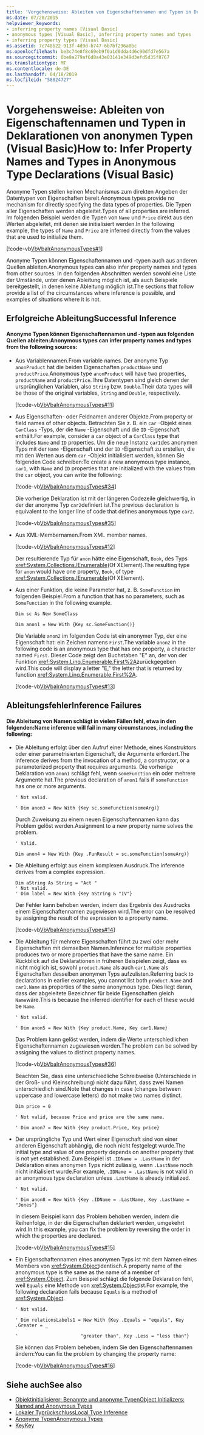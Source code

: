 ```yaml
---
title: 'Vorgehensweise: Ableiten von Eigenschaftennamen und Typen in Deklarationen von anonymen Typen (Visual Basic)'
ms.date: 07/20/2015
helpviewer_keywords:
- inferring property names [Visual Basic]
- anonymous types [Visual Basic], inferring property names and types
- inferring property types [Visual Basic]
ms.assetid: 7c748b22-913f-4d9d-b747-6b7bf296a0bc
ms.openlocfilehash: be3c74e8f8c69eb9f0a1d0dda4d6c90dfd7e567a
ms.sourcegitcommit: 0be8a279af6d8a43e03141e349d3efd5d35f8767
ms.translationtype: MT
ms.contentlocale: de-DE
ms.lasthandoff: 04/18/2019
ms.locfileid: "58824727"
---
```

# <a name="how-to-infer-property-names-and-types-in-anonymous-type-declarations-visual-basic"></a><span data-ttu-id="2263d-102">Vorgehensweise: Ableiten von Eigenschaftennamen und Typen in Deklarationen von anonymen Typen (Visual Basic)</span><span class="sxs-lookup"><span data-stu-id="2263d-102">How to: Infer Property Names and Types in Anonymous Type Declarations (Visual Basic)</span></span>
<span data-ttu-id="2263d-103">Anonyme Typen stellen keinen Mechanismus zum direkten Angeben der Datentypen von Eigenschaften bereit.</span><span class="sxs-lookup"><span data-stu-id="2263d-103">Anonymous types provide no mechanism for directly specifying the data types of properties.</span></span> <span data-ttu-id="2263d-104">Die Typen aller Eigenschaften werden abgeleitet.</span><span class="sxs-lookup"><span data-stu-id="2263d-104">Types of all properties are inferred.</span></span> <span data-ttu-id="2263d-105">Im folgenden Beispiel werden die Typen von `Name` und `Price` direkt aus den Werten abgeleitet, mit denen sie initialisiert werden.</span><span class="sxs-lookup"><span data-stu-id="2263d-105">In the following example, the types of `Name` and `Price` are inferred directly from the values that are used to initialize them.</span></span>  
  
 [!code-vb[VbVbalrAnonymousTypes#1](~/samples/snippets/visualbasic/VS_Snippets_VBCSharp/VbVbalrAnonymousTypes/VB/Class1.vb#1)]  
  
 <span data-ttu-id="2263d-106">Anonyme Typen können Eigenschaftennamen und -typen auch aus anderen Quellen ableiten.</span><span class="sxs-lookup"><span data-stu-id="2263d-106">Anonymous types can also infer property names and types from other sources.</span></span> <span data-ttu-id="2263d-107">In den folgenden Abschnitten werden sowohl eine Liste der Umstände, unter denen Ableitung möglich ist, als auch Beispiele bereitgestellt, in denen keine Ableitung möglich ist.</span><span class="sxs-lookup"><span data-stu-id="2263d-107">The sections that follow provide a list of the circumstances where inference is possible, and examples of situations where it is not.</span></span>  
  
## <a name="successful-inference"></a><span data-ttu-id="2263d-108">Erfolgreiche Ableitung</span><span class="sxs-lookup"><span data-stu-id="2263d-108">Successful Inference</span></span>  
  
#### <a name="anonymous-types-can-infer-property-names-and-types-from-the-following-sources"></a><span data-ttu-id="2263d-109">Anonyme Typen können Eigenschaftennamen und -typen aus folgenden Quellen ableiten:</span><span class="sxs-lookup"><span data-stu-id="2263d-109">Anonymous types can infer property names and types from the following sources:</span></span>  
  
-   <span data-ttu-id="2263d-110">Aus Variablennamen.</span><span class="sxs-lookup"><span data-stu-id="2263d-110">From variable names.</span></span> <span data-ttu-id="2263d-111">Der anonyme Typ `anonProduct` hat die beiden Eigenschaften `productName` und `productPrice`.</span><span class="sxs-lookup"><span data-stu-id="2263d-111">Anonymous type `anonProduct` will have two properties, `productName` and `productPrice`.</span></span> <span data-ttu-id="2263d-112">Ihre Datentypen sind gleich denen der ursprünglichen Variablen, also `String` bzw. `Double`.</span><span class="sxs-lookup"><span data-stu-id="2263d-112">Their data types will be those of the original variables, `String` and `Double`, respectively.</span></span>  
  
     [!code-vb[VbVbalrAnonymousTypes#11](~/samples/snippets/visualbasic/VS_Snippets_VBCSharp/VbVbalrAnonymousTypes/VB/Class1.vb#11)]  
  
-   <span data-ttu-id="2263d-113">Aus Eigenschaften- oder Feldnamen anderer Objekte.</span><span class="sxs-lookup"><span data-stu-id="2263d-113">From property or field names of other objects.</span></span> <span data-ttu-id="2263d-114">Betrachten Sie z. B. ein `car` -Objekt eines `CarClass` -Typs, der die `Name` -Eigenschaft und die `ID` -Eigenschaft enthält.</span><span class="sxs-lookup"><span data-stu-id="2263d-114">For example, consider a `car` object of a `CarClass` type that includes `Name` and `ID` properties.</span></span> <span data-ttu-id="2263d-115">Um die neue Instanz `car1`des anonymen Typs mit der `Name` -Eigenschaft und der `ID` -Eigenschaft zu erstellen, die mit den Werten aus dem `car` -Objekt initialisiert werden, können Sie folgenden Code schreiben:</span><span class="sxs-lookup"><span data-stu-id="2263d-115">To create a new anonymous type instance, `car1`, with `Name` and `ID` properties that are initialized with the values from the `car` object, you can write the following:</span></span>  
  
     [!code-vb[VbVbalrAnonymousTypes#34](~/samples/snippets/visualbasic/VS_Snippets_VBCSharp/VbVbalrAnonymousTypes/VB/Class1.vb#34)]  
  
     <span data-ttu-id="2263d-116">Die vorherige Deklaration ist mit der längeren Codezeile gleichwertig, in der der anonyme Typ `car2`definiert ist.</span><span class="sxs-lookup"><span data-stu-id="2263d-116">The previous declaration is equivalent to the longer line of code that defines anonymous type `car2`.</span></span>  
  
     [!code-vb[VbVbalrAnonymousTypes#35](~/samples/snippets/visualbasic/VS_Snippets_VBCSharp/VbVbalrAnonymousTypes/VB/Class1.vb#35)]  
  
-   <span data-ttu-id="2263d-117">Aus XML-Membernamen.</span><span class="sxs-lookup"><span data-stu-id="2263d-117">From XML member names.</span></span>  
  
     [!code-vb[VbVbalrAnonymousTypes#12](~/samples/snippets/visualbasic/VS_Snippets_VBCSharp/VbVbalrAnonymousTypes/VB/Class1.vb#12)]  
  
     <span data-ttu-id="2263d-118">Der resultierende Typ für `anon` hätte eine Eigenschaft, `Book`, des Typs <xref:System.Collections.IEnumerable>(Of XElement).</span><span class="sxs-lookup"><span data-stu-id="2263d-118">The resulting type for `anon` would have one property, `Book`, of type <xref:System.Collections.IEnumerable>(Of XElement).</span></span>  
  
-   <span data-ttu-id="2263d-119">Aus einer Funktion, die keine Parameter hat, z. B. `SomeFunction` im folgenden Beispiel.</span><span class="sxs-lookup"><span data-stu-id="2263d-119">From a function that has no parameters, such as `SomeFunction` in the following example.</span></span>  
  
     `Dim sc As New SomeClass`  
  
     `Dim anon1 = New With {Key sc.SomeFunction()}`  
  
     <span data-ttu-id="2263d-120">Die Variable `anon2` im folgenden Code ist ein anonymer Typ, der eine Eigenschaft hat: ein Zeichen namens `First`.</span><span class="sxs-lookup"><span data-stu-id="2263d-120">The variable `anon2` in the following code is an anonymous type that has one property, a character named `First`.</span></span> <span data-ttu-id="2263d-121">Dieser Code zeigt den Buchstaben "E" an, der von der Funktion <xref:System.Linq.Enumerable.First%2A>zurückgegeben wird.</span><span class="sxs-lookup"><span data-stu-id="2263d-121">This code will display a letter "E," the letter that is returned by function <xref:System.Linq.Enumerable.First%2A>.</span></span>  
  
     [!code-vb[VbVbalrAnonymousTypes#13](~/samples/snippets/visualbasic/VS_Snippets_VBCSharp/VbVbalrAnonymousTypes/VB/Class1.vb#13)]  
  
## <a name="inference-failures"></a><span data-ttu-id="2263d-122">Ableitungsfehler</span><span class="sxs-lookup"><span data-stu-id="2263d-122">Inference Failures</span></span>  
  
#### <a name="name-inference-will-fail-in-many-circumstances-including-the-following"></a><span data-ttu-id="2263d-123">Die Ableitung von Namen schlägt in vielen Fällen fehl, etwa in den folgenden:</span><span class="sxs-lookup"><span data-stu-id="2263d-123">Name inference will fail in many circumstances, including the following:</span></span>  
  
-   <span data-ttu-id="2263d-124">Die Ableitung erfolgt über den Aufruf einer Methode, eines Konstruktors oder einer parametrisierten Eigenschaft, die Argumente erfordert.</span><span class="sxs-lookup"><span data-stu-id="2263d-124">The inference derives from the invocation of a method, a constructor, or a parameterized property that requires arguments.</span></span> <span data-ttu-id="2263d-125">Die vorherige Deklaration von `anon1` schlägt fehl, wenn `someFunction` ein oder mehrere Argumente hat.</span><span class="sxs-lookup"><span data-stu-id="2263d-125">The previous declaration of `anon1` fails if `someFunction` has one or more arguments.</span></span>  
  
     `' Not valid.`  
  
     `' Dim anon3 = New With {Key sc.someFunction(someArg)}`  
  
     <span data-ttu-id="2263d-126">Durch Zuweisung zu einem neuen Eigenschaftennamen kann das Problem gelöst werden.</span><span class="sxs-lookup"><span data-stu-id="2263d-126">Assignment to a new property name solves the problem.</span></span>  
  
     `' Valid.`  
  
     `Dim anon4 = New With {Key .FunResult = sc.someFunction(someArg)}`  
  
-   <span data-ttu-id="2263d-127">Die Ableitung erfolgt aus einem komplexen Ausdruck.</span><span class="sxs-lookup"><span data-stu-id="2263d-127">The inference derives from a complex expression.</span></span>  
  
    ```  
    Dim aString As String = "Act "  
    ' Not valid.  
    ' Dim label = New With {Key aString & "IV"}  
    ```  
  
     <span data-ttu-id="2263d-128">Der Fehler kann behoben werden, indem das Ergebnis des Ausdrucks einem Eigenschaftennamen zugewiesen wird.</span><span class="sxs-lookup"><span data-stu-id="2263d-128">The error can be resolved by assigning the result of the expression to a property name.</span></span>  
  
     [!code-vb[VbVbalrAnonymousTypes#14](~/samples/snippets/visualbasic/VS_Snippets_VBCSharp/VbVbalrAnonymousTypes/VB/Class1.vb#14)]  
  
-   <span data-ttu-id="2263d-129">Die Ableitung für mehrere Eigenschaften führt zu zwei oder mehr Eigenschaften mit demselben Namen.</span><span class="sxs-lookup"><span data-stu-id="2263d-129">Inference for multiple properties produces two or more properties that have the same name.</span></span> <span data-ttu-id="2263d-130">Ein Rückblick auf die Deklarationen in früheren Beispielen zeigt, dass es nicht möglich ist, sowohl `product.Name` als auch `car1.Name` als Eigenschaften desselben anonymen Typs aufzulisten.</span><span class="sxs-lookup"><span data-stu-id="2263d-130">Referring back to declarations in earlier examples, you cannot list both `product.Name` and `car1.Name` as properties of the same anonymous type.</span></span> <span data-ttu-id="2263d-131">Dies liegt daran, dass der abgeleitete Bezeichner für beide Eigenschaften gleich `Name`wäre.</span><span class="sxs-lookup"><span data-stu-id="2263d-131">This is because the inferred identifier for each of these would be `Name`.</span></span>  
  
     `' Not valid.`  
  
     `' Dim anon5 = New With {Key product.Name, Key car1.Name}`  
  
     <span data-ttu-id="2263d-132">Das Problem kann gelöst werden, indem die Werte unterschiedlichen Eigenschaftennamen zugewiesen werden.</span><span class="sxs-lookup"><span data-stu-id="2263d-132">The problem can be solved by assigning the values to distinct property names.</span></span>  
  
     [!code-vb[VbVbalrAnonymousTypes#36](~/samples/snippets/visualbasic/VS_Snippets_VBCSharp/VbVbalrAnonymousTypes/VB/Class1.vb#36)]  
  
     <span data-ttu-id="2263d-133">Beachten Sie, dass eine unterschiedliche Schreibweise (Unterschiede in der Groß- und Kleinschreibung) nicht dazu führt, dass zwei Namen unterschiedlich sind.</span><span class="sxs-lookup"><span data-stu-id="2263d-133">Note that changes in case (changes between uppercase and lowercase letters) do not make two names distinct.</span></span>  
  
     `Dim price = 0`  
  
     `' Not valid, because Price and price are the same name.`  
  
     `' Dim anon7 = New With {Key product.Price, Key price}`  
  
-   <span data-ttu-id="2263d-134">Der ursprüngliche Typ und Wert einer Eigenschaft sind von einer anderen Eigenschaft abhängig, die noch nicht festgelegt wurde.</span><span class="sxs-lookup"><span data-stu-id="2263d-134">The initial type and value of one property depends on another property that is not yet established.</span></span> <span data-ttu-id="2263d-135">Zum Beispiel ist `.IDName = .LastName` in der Deklaration eines anonymen Typs nicht zulässig, wenn `.LastName` noch nicht initialisiert wurde.</span><span class="sxs-lookup"><span data-stu-id="2263d-135">For example, `.IDName = .LastName` is not valid in an anonymous type declaration unless `.LastName` is already initialized.</span></span>  
  
     `' Not valid.`  
  
     `' Dim anon8 = New With {Key .IDName = .LastName, Key .LastName = "Jones"}`  
  
     <span data-ttu-id="2263d-136">In diesem Beispiel kann das Problem behoben werden, indem die Reihenfolge, in der die Eigenschaften deklariert werden, umgekehrt wird.</span><span class="sxs-lookup"><span data-stu-id="2263d-136">In this example, you can fix the problem by reversing the order in which the properties are declared.</span></span>  
  
     [!code-vb[VbVbalrAnonymousTypes#15](~/samples/snippets/visualbasic/VS_Snippets_VBCSharp/VbVbalrAnonymousTypes/VB/Class1.vb#15)]  
  
-   <span data-ttu-id="2263d-137">Ein Eigenschaftennamen eines anonymen Typs ist mit dem Namen eines Members von <xref:System.Object>identisch.</span><span class="sxs-lookup"><span data-stu-id="2263d-137">A property name of the anonymous type is the same as the name of a member of <xref:System.Object>.</span></span> <span data-ttu-id="2263d-138">Zum Beispiel schlägt die folgende Deklaration fehl, weil `Equals` eine Methode von <xref:System.Object>ist.</span><span class="sxs-lookup"><span data-stu-id="2263d-138">For example, the following declaration fails because `Equals` is a method of <xref:System.Object>.</span></span>  
  
     `' Not valid.`  
  
     `' Dim relationsLabels1 = New With {Key .Equals = "equals", Key .Greater = _`  
  
     `'                       "greater than", Key .Less = "less than"}`  
  
     <span data-ttu-id="2263d-139">Sie können das Problem beheben, indem Sie den Eigenschaftennamen ändern:</span><span class="sxs-lookup"><span data-stu-id="2263d-139">You can fix the problem by changing the property name:</span></span>  
  
     [!code-vb[VbVbalrAnonymousTypes#16](~/samples/snippets/visualbasic/VS_Snippets_VBCSharp/VbVbalrAnonymousTypes/VB/Class1.vb#16)]  
  
## <a name="see-also"></a><span data-ttu-id="2263d-140">Siehe auch</span><span class="sxs-lookup"><span data-stu-id="2263d-140">See also</span></span>

- [<span data-ttu-id="2263d-141">Objektinitialisierer: Benannte und anonyme Typen</span><span class="sxs-lookup"><span data-stu-id="2263d-141">Object Initializers: Named and Anonymous Types</span></span>](../../../../visual-basic/programming-guide/language-features/objects-and-classes/object-initializers-named-and-anonymous-types.md)
- [<span data-ttu-id="2263d-142">Lokaler Typrückschluss</span><span class="sxs-lookup"><span data-stu-id="2263d-142">Local Type Inference</span></span>](../../../../visual-basic/programming-guide/language-features/variables/local-type-inference.md)
- [<span data-ttu-id="2263d-143">Anonyme Typen</span><span class="sxs-lookup"><span data-stu-id="2263d-143">Anonymous Types</span></span>](../../../../visual-basic/programming-guide/language-features/objects-and-classes/anonymous-types.md)
- [<span data-ttu-id="2263d-144">Key</span><span class="sxs-lookup"><span data-stu-id="2263d-144">Key</span></span>](../../../../visual-basic/language-reference/modifiers/key.md)
